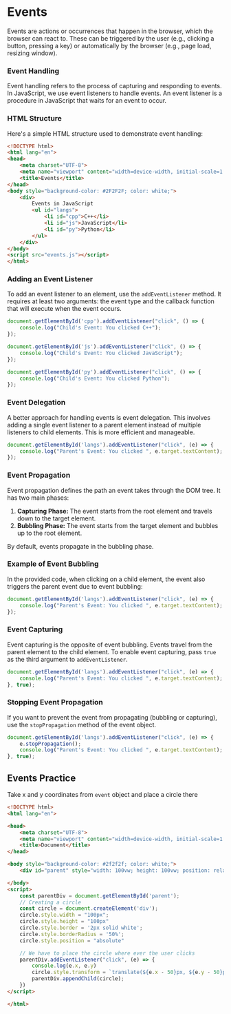 # Events

Events are actions or occurrences that happen in the browser, which the browser can react to. These can be triggered by the user (e.g., clicking a button, pressing a key) or automatically by the browser (e.g., page load, resizing window).

### Event Handling

Event handling refers to the process of capturing and responding to events. In JavaScript, we use event listeners to handle events. An event listener is a procedure in JavaScript that waits for an event to occur.

### HTML Structure

Here's a simple HTML structure used to demonstrate event handling:

```html
<!DOCTYPE html>
<html lang="en">
<head>
    <meta charset="UTF-8">
    <meta name="viewport" content="width=device-width, initial-scale=1.0">
    <title>Events</title>
</head>
<body style="background-color: #2F2F2F; color: white;">
    <div>
        Events in JavaScript
        <ul id="langs">
            <li id="cpp">C++</li>
            <li id="js">JavaScript</li>
            <li id="py">Python</li>
        </ul>
    </div>
</body>
<script src="events.js"></script>
</html>

```

### Adding an Event Listener

To add an event listener to an element, use the `addEventListener` method. It requires at least two arguments: the event type and the callback function that will execute when the event occurs.

```jsx
document.getElementById('cpp').addEventListener("click", () => {
    console.log("Child's Event: You clicked C++");
});

document.getElementById('js').addEventListener("click", () => {
    console.log("Child's Event: You clicked JavaScript");
});

document.getElementById('py').addEventListener("click", () => {
    console.log("Child's Event: You clicked Python");
});

```

### Event Delegation

A better approach for handling events is event delegation. This involves adding a single event listener to a parent element instead of multiple listeners to child elements. This is more efficient and manageable.

```jsx
document.getElementById('langs').addEventListener("click", (e) => {
    console.log("Parent's Event: You clicked ", e.target.textContent);
});

```

### Event Propagation

Event propagation defines the path an event takes through the DOM tree. It has two main phases:

1. **Capturing Phase:** The event starts from the root element and travels down to the target element.
2. **Bubbling Phase:** The event starts from the target element and bubbles up to the root element.

By default, events propagate in the bubbling phase.

### Example of Event Bubbling

In the provided code, when clicking on a child element, the event also triggers the parent event due to event bubbling:

```jsx
document.getElementById('langs').addEventListener("click", (e) => {
    console.log("Parent's Event: You clicked ", e.target.textContent);
});

```

### Event Capturing

Event capturing is the opposite of event bubbling. Events travel from the parent element to the child element. To enable event capturing, pass `true` as the third argument to `addEventListener`.

```jsx
document.getElementById('langs').addEventListener("click", (e) => {
    console.log("Parent's Event: You clicked ", e.target.textContent);
}, true);

```

### Stopping Event Propagation

If you want to prevent the event from propagating (bubbling or capturing), use the `stopPropagation` method of the event object.

```jsx
document.getElementById('langs').addEventListener("click", (e) => {
    e.stopPropagation();
    console.log("Parent's Event: You clicked ", e.target.textContent);
}, true);

```

## Events Practice

Take x and y coordinates from `event` object and place a circle there

```html
<!DOCTYPE html>
<html lang="en">

<head>
    <meta charset="UTF-8">
    <meta name="viewport" content="width=device-width, initial-scale=1.0">
    <title>Document</title>
</head>

<body style="background-color: #2f2f2f; color: white;">
    <div id="parent" style="width: 100vw; height: 100vw; position: relative;"></div>

</body>
<script>
    const parentDiv = document.getElementById('parent');
    // Creating a circle
    const circle = document.createElement('div');
    circle.style.width = "100px";
    circle.style.height = "100px"
    circle.style.border = '2px solid white';
    circle.style.borderRadius = '50%';
    circle.style.position = "absolute"

    // We have to place the circle where ever the user clicks
    parentDiv.addEventListener("click", (e) => {
        console.log(e.x, e.y)
        circle.style.transform = `translate(${e.x - 50}px, ${e.y - 50}px)`
        parentDiv.appendChild(circle);
    })
</script>

</html>
```